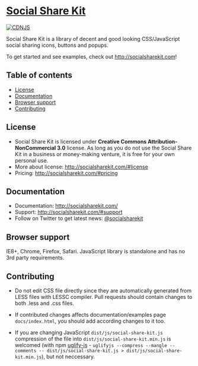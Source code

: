 # [Social Share Kit](http://socialsharekit.com)
[![CDNJS](https://img.shields.io/cdnjs/v/social-share-kit.svg)](https://cdnjs.com/libraries/social-share-kit)

Social Share Kit is a library of decent and good looking CSS/JavaScript social sharing icons, buttons and popups.

To get started and see examples, check out <http://socialsharekit.com>!

## Table of contents

- [License](#license)
- [Documentation](#documentation)
- [Browser support](#browser-support)
- [Contributing](#contributing)

## License

* Social Share Kit is licensed under **Creative Commons Attribution-NonCommercial 3.0** license. As long as you do not use the Social Share Kit in a business or money-making venture, it is free for your own personal use.
* More about license: http://socialsharekit.com/#license
* Pricing: http://socialsharekit.com/#pricing

## Documentation

* Documentation: http://socialsharekit.com/
* Support: http://socialsharekit.com/#support
* Follow on Twitter to get latest news: [@socialsharekit](http://twitter.com/socialsharekit)

## Browser support

IE8+, Chrome, Firefox, Safari. JavaScript library is standalone and has no 3rd party requirements.

## Contributing

* Do not edit CSS file directly since they are automatically generated from LESS files with LESSC compiler. Pull requests should contain changes to both .less and .css files. 

* If contributed changes affects documentation/examples page `docs/index.html`, you should add according changes to it too.

* If you are changing JavaScript `dist/js/social-share-kit.js` compression of the file into  `dist/js/social-share-kit.min.js` is welcomed (with npm [uglify-js](https://www.npmjs.com/package/uglify-js) - `uglifyjs --compress --mangle --comments -- dist/js/social-share-kit.js > dist/js/social-share-kit.min.js`), but not neccessary.

